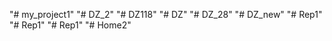 "# my_project1" 
"# DZ_2" 
"# DZ118" 
"# DZ" 
"# DZ_28" 
"# DZ_new" 
"# Rep1" 
"# Rep1" 
"# Rep1" 
"# Home2" 
